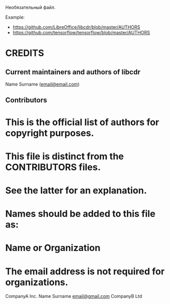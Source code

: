 
Необязательный файл.

Example:
- https://github.com/LibreOffice/libcdr/blob/master/AUTHORS
- https://github.com/tensorflow/tensorflow/blob/master/AUTHORS

# CREDITS

Current maintainers and authors of libcdr
---------------------------------------------
Name Surname (email@email.com)

Contributors
---------------------------------------------



# This is the official list of <Project-Name> authors for copyright purposes.
# This file is distinct from the CONTRIBUTORS files.
# See the latter for an explanation.

# Names should be added to this file as:
# Name or Organization <email address>
# The email address is not required for organizations.

CompanyA Inc.
Name Surname <email@gmail.com>
CompanyB Ltd
